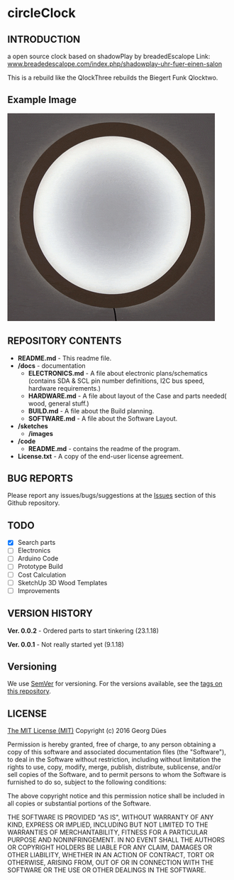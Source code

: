# circleClock

## INTRODUCTION

a open source clock based on shadowPlay by breadedEscalope 
Link: www.breadedescalope.com/index.php/shadowplay-uhr-fuer-einen-salon

This is a rebuild like the QlockThree rebuilds the Biegert Funk Qlocktwo.

## Example Image

![Example of the clock][example_image]


[example_image]: https://github.com/georgduees/circleClock/raw/master/sq.gif "ShadowPlay Clock"


## REPOSITORY CONTENTS

- **README.md** - This readme file.
- **/docs** - documentation
   - **ELECTRONICS.md** - A file about electronic plans/schematics (contains SDA & SCL pin number definitions, I2C bus speed, hardware requirements.)
   - **HARDWARE.md** - A file about layout of the Case and parts needed( wood, general stuff.)
   - **BUILD.md** - A file about the Build planning.
   - **SOFTWARE.md** - A file about the Software Layout.
- **/sketches**
    - **/images**
- **/code**
   - **README.md** - contains the readme of the program.
- **License.txt** - A copy of the end-user license agreement.
## BUG REPORTS

Please report any issues/bugs/suggestions at the [Issues](https://github.com/georgduees/circleClock/issues) section of this Github repository.

## TODO
- [X] Search parts
- [ ] Electronics
- [ ] Arduino Code
- [ ] Prototype Build
- [ ] Cost Calculation
- [ ] SketchUp 3D Wood Templates
- [ ] Improvements

## VERSION HISTORY

__Ver. 0.0.2__ - Ordered parts to start tinkering (23.1.18) 

__Ver. 0.0.1__ - Not really started yet (9.1.18) 

## Versioning

We use [SemVer](http://semver.org/) for versioning. For the versions available, see the [tags on this repository](https://github.com/georgduees/circleClock/tags). 

## LICENSE

[The MIT License (MIT)](https://opensource.org/licenses/MIT)
Copyright (c) 2016 Georg Dües

Permission is hereby granted, free of charge, to any person obtaining a copy of this software and associated documentation files (the "Software"), to deal in the Software without restriction, including without limitation the rights to use, copy, modify, merge, publish, distribute, sublicense, and/or sell copies of the Software, and to permit persons to whom the Software is furnished to do so, subject to the following conditions:

The above copyright notice and this permission notice shall be included in all copies or substantial portions of the Software.

THE SOFTWARE IS PROVIDED "AS IS", WITHOUT WARRANTY OF ANY KIND, EXPRESS OR IMPLIED, INCLUDING BUT NOT LIMITED TO THE WARRANTIES OF MERCHANTABILITY, FITNESS FOR A PARTICULAR PURPOSE AND NONINFRINGEMENT. IN NO EVENT SHALL THE AUTHORS OR COPYRIGHT HOLDERS BE LIABLE FOR ANY CLAIM, DAMAGES OR OTHER LIABILITY, WHETHER IN AN ACTION OF CONTRACT, TORT OR OTHERWISE, ARISING FROM, OUT OF OR IN CONNECTION WITH THE SOFTWARE OR THE USE OR OTHER DEALINGS IN THE SOFTWARE.
